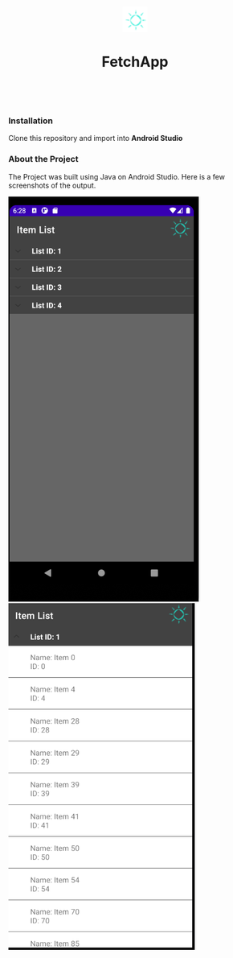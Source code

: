 <br />
<p align="center">
  <a href="https://github.com/TinsaeK/FetchApp">
    <img src="ic_action_name.png" alt="Logo" width="50" height="50">
  </a>

  <h1 align="center">FetchApp</h1>

  <p align="center">
    <br />
  </p>
</p>
 <br>
 <h3>Installation</h3>
  Clone this repository and import into <b>Android Studio</b>
  </br>
<h3>About the Project</h3>
The Project was built using Java on Android Studio. Here is a few screenshots of the output.
<p float="left">
<img src="list1.png">
<img src="list2.png">
</p>


